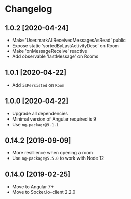 # Changelog

## 1.0.2 [2020-04-24]

* Make 'User.markAllReceivedMessagesAsRead' public
* Expose static 'sortedByLastActivityDesc' on Room
* Make 'onMessageReceive' reactive
* Add observable 'lastMessage' on Rooms

## 1.0.1 [2020-04-22]

* Add `isPersisted` on `Room`

## 1.0.0 [2020-04-22]

* Upgrade all dependencies
* Minimal version of Angular required is 9
* Use `ng-packagr@9.1.1`

## 0.14.2 [2019-09-09]

* More resillience when opening a room
* Use `ng-packagr@5.5.0` to work with Node 12

## 0.14.0 [2019-02-25]

* Move to Angular 7+
* Move to Socker.io-client 2.2.0